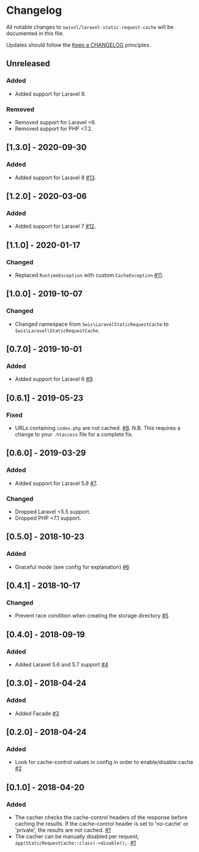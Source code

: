 # Changelog

All notable changes to `swisnl/laravel-static-request-cache` will be documented in this file.

Updates should follow the [Keep a CHANGELOG](http://keepachangelog.com/) principles.

## Unreleased

### Added
* Added support for Laravel 9.

### Removed
* Removed support for Laravel <6.
* Removed support for PHP <7.2.

## [1.3.0] - 2020-09-30

### Added
* Added support for Laravel 8 [#13](https://github.com/swisnl/laravel-static-request-cache/pull/13).

## [1.2.0] - 2020-03-06

### Added
* Added support for Laravel 7 [#12](https://github.com/swisnl/laravel-static-request-cache/pull/12).

## [1.1.0] - 2020-01-17

### Changed
* Replaced `RuntimeException` with custom `CacheException` [#11](https://github.com/swisnl/laravel-static-request-cache/pull/11).

## [1.0.0] - 2019-10-07

### Changed
* Changed namespace from `Swis\LaravelStaticRequestCache` to `Swis\Laravel\StaticRequestCache`.

## [0.7.0] - 2019-10-01

### Added
* Added support for Laravel 6 [#9](https://github.com/swisnl/laravel-static-request-cache/pull/9).

## [0.6.1] - 2019-05-23

### Fixed
* URLs containing `index.php` are not cached. [#8](https://github.com/swisnl/laravel-static-request-cache/pull/8).
N.B. This requires a change to your `.htaccess` file for a complete fix.

## [0.6.0] - 2019-03-29

### Added
* Added support for Laravel 5.8 [#7](https://github.com/swisnl/laravel-static-request-cache/pull/7).

### Changed
* Dropped Laravel <5.5 support.
* Dropped PHP <7.1 support.

## [0.5.0] - 2018-10-23

### Added

* Graceful mode (see config for explanation) [#6](https://github.com/swisnl/laravel-static-request-cache/pull/6)

## [0.4.1] - 2018-10-17

### Changed

* Prevent race condition when creating the storage directory [#5](https://github.com/swisnl/laravel-static-request-cache/pull/5)

## [0.4.0] - 2018-09-19

### Added

* Added Laravel 5.6 and 5.7 support [#4](https://github.com/swisnl/laravel-static-request-cache/pull/4)

## [0.3.0] - 2018-04-24

### Added

* Added Facade [#3](https://github.com/swisnl/laravel-static-request-cache/pull/3)

## [0.2.0] - 2018-04-24

### Added

* Look for cache-control values in config in order to enable/disable cache [#2](https://github.com/swisnl/laravel-static-request-cache/pull/2)

## [0.1.0] - 2018-04-20

### Added

* The cacher checks the cache-control headers of the response before caching the results. If the cache-control header is set to 'no-cache' or 'private', the results are not cached. [#1](https://github.com/swisnl/laravel-static-request-cache/pull/1) 
* The cacher can be manually disabled per request; ``app(StaticRequestCache::class)->disable();``. [#1](https://github.com/swisnl/laravel-static-request-cache/pull/1) 
